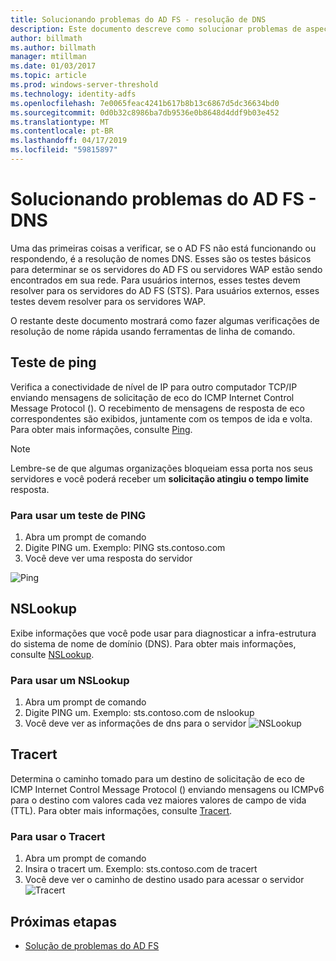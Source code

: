 ```yaml
---
title: Solucionando problemas do AD FS - resolução de DNS
description: Este documento descreve como solucionar problemas de aspectos DNS do AD FS
author: billmath
ms.author: billmath
manager: mtillman
ms.date: 01/03/2017
ms.topic: article
ms.prod: windows-server-threshold
ms.technology: identity-adfs
ms.openlocfilehash: 7e0065feac4241b617b8b13c6867d5dc36634bd0
ms.sourcegitcommit: 0d0b32c8986ba7db9536e0b8648d4ddf9b03e452
ms.translationtype: MT
ms.contentlocale: pt-BR
ms.lasthandoff: 04/17/2019
ms.locfileid: "59815897"
---
```

# <a name="ad-fs-troubleshooting---dns"></a>Solucionando problemas do AD FS - DNS 
Uma das primeiras coisas a verificar, se o AD FS não está funcionando ou respondendo, é a resolução de nomes DNS.  Esses são os testes básicos para determinar se os servidores do AD FS ou servidores WAP estão sendo encontrados em sua rede.  Para usuários internos, esses testes devem resolver para os servidores do AD FS (STS).    Para usuários externos, esses testes devem resolver para os servidores WAP.

O restante deste documento mostrará como fazer algumas verificações de resolução de nome rápida usando ferramentas de linha de comando.

## <a name="ping-test"></a>Teste de ping
Verifica a conectividade de nível de IP para outro computador TCP/IP enviando mensagens de solicitação de eco do ICMP Internet Control Message Protocol (). O recebimento de mensagens de resposta de eco correspondentes são exibidos, juntamente com os tempos de ida e volta.  Para obter mais informações, consulte [Ping](https://technet.microsoft.com/library/ff961503.aspx).


>[!NOTE]
>Lembre-se de que algumas organizações bloqueiam essa porta nos seus servidores e você poderá receber um **solicitação atingiu o tempo limite** resposta.

### <a name="to-use-a-ping-test"></a>Para usar um teste de PING
1.  Abra um prompt de comando
2. Digite PING <name of adfs server> um. Exemplo:  PING sts.contoso.com
3. Você deve ver uma resposta do servidor

![Ping](media/ad-fs-tshoot-dns/dns1.png)

## <a name="nslookup"></a>NSLookup
Exibe informações que você pode usar para diagnosticar a infra-estrutura do sistema de nome de domínio (DNS).  Para obter mais informações, consulte [NSLookup](https://technet.microsoft.com/library/cc725991.aspx).

### <a name="to-use-a-nslookup"></a>Para usar um NSLookup
1.  Abra um prompt de comando
2. Digite PING <name of adfs server> um. Exemplo: sts.contoso.com de nslookup
3. Você deve ver as informações de dns para o servidor ![NSLookup](media/ad-fs-tshoot-dns/dns2.png)

## <a name="tracert"></a>Tracert
Determina o caminho tomado para um destino de solicitação de eco de ICMP Internet Control Message Protocol () enviando mensagens ou ICMPv6 para o destino com valores cada vez maiores valores de campo de vida (TTL).   Para obter mais informações, consulte [Tracert](https://technet.microsoft.com/library/ff961507.aspx).


### <a name="to-use-tracert"></a>Para usar o Tracert
1.  Abra um prompt de comando
2. Insira o tracert <name of adfs server> um. Exemplo: sts.contoso.com de tracert
3. Você deve ver o caminho de destino usado para acessar o servidor ![Tracert](media/ad-fs-tshoot-dns/dns3.png)

## <a name="next-steps"></a>Próximas etapas

- [Solução de problemas do AD FS](ad-fs-tshoot-overview.md)